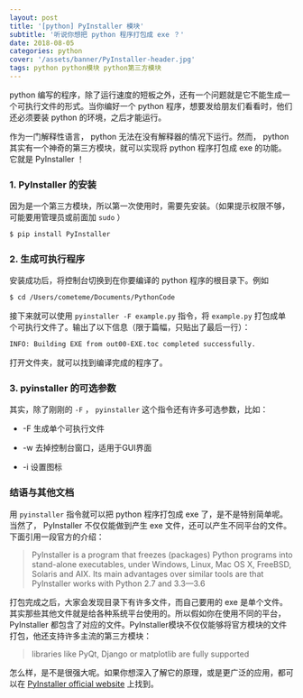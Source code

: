 ```yaml
---
layout: post
title: '[python] PyInstaller 模块'
subtitle: '听说你想把 python 程序打包成 exe ？'
date: 2018-08-05
categories: python
cover: '/assets/banner/PyInstaller-header.jpg'
tags: python python模块 python第三方模块
---
```


python 编写的程序，除了运行速度的短板之外，还有一个问题就是它不能生成一个可执行文件的形式。当你编好一个 python 程序，想要发给朋友们看看时，他们还必须要装 python 的环境，之后才能运行。

作为一门解释性语言， python 无法在没有解释器的情况下运行。然而， python 其实有一个神奇的第三方模块，就可以实现将 python 程序打包成 exe 的功能。它就是 PyInstaller ！

### 1. PyInstaller 的安装

因为是一个第三方模块，所以第一次使用时，需要先安装。（如果提示权限不够，可能要用管理员或前面加 `sudo` ）

```bash
$ pip install PyInstaller
```

### 2. 生成可执行程序

安装成功后，将控制台切换到在你要编译的 python 程序的根目录下。例如

```bash
$ cd /Users/cometeme/Documents/PythonCode
```

接下来就可以使用 `pyinstaller -F example.py` 指令，将 `example.py` 打包成单个可执行文件了。输出了以下信息（限于篇幅，只贴出了最后一行）：

```bash
INFO: Building EXE from out00-EXE.toc completed successfully.
```

打开文件夹，就可以找到编译完成的程序了。

### 3. pyinstaller 的可选参数

其实，除了刚刚的 `-F` ， `pyinstaller` 这个指令还有许多可选参数，比如：

-   \-F
    生成单个可执行文件

-   \-w
    去掉控制台窗口，适用于GUI界面

-   \-i
    设置图标

### 结语与其他文档

用 `pyinstaller` 指令就可以把 python 程序打包成 exe 了，是不是特别简单呢。当然了， PyInstaller 不仅仅能做到产生 exe 文件，还可以产生不同平台的文件。下面引用一段官方的介绍：

> PyInstaller is a program that freezes (packages) Python programs into stand-alone executables, under Windows, Linux, Mac OS X, FreeBSD, Solaris and AIX. Its main advantages over similar tools are that PyInstaller works with Python 2.7 and 3.3—3.6

打包完成之后，大家会发现目录下有许多文件，而自己要用的 exe 是单个文件。其实那些其他文件就是给各种系统平台使用的。所以假如你在使用不同的平台， PyInstaller 都包含了对应的文件。PyInstaller模块不仅仅能够将官方模块的文件打包，他还支持许多主流的第三方模块：

> libraries like PyQt, Django or matplotlib are fully supported

怎么样，是不是很强大呢。如果你想深入了解它的原理，或是更广泛的应用，都可以在 [PyInstaller official website](http://www.pyinstaller.org) 上找到。
